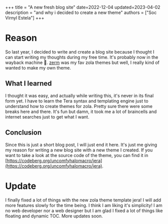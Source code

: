 +++
title = "A new fresh blog site"
date=2022-12-04
updated=2023-04-02
description = "and why i decided to create a new theme"
authors = ["Soc Virnyl Estela"]
+++

# Reason

So last year, I decided to write and create a blog site because I thought I can start writing my thoughts during my free time. It's probably now in the wayback machine 🤷.
[zerm][zerm] was my fav zola themes but well, I really kind of wanted to make my own theme.

## What I learned

I thought it was easy, and actually while writing this, it's never in its final form yet. I have to learn the Tera syntax and templating engine just to understand 
how to create themes for zola. Pretty sure there were some breaks here and there. It's fun but damn, it took me a lot of braincells and internet searches just to get
what I want.

## Conclusion

Since this is just a short blog post, I will just end it here. It's just me giving my reason for writing a new blog site with a new theme I created.
If you want to take a look at the source code of the theme, you can find it in [https://codeberg.org/uncomfyhalomacro/jera](https://codeberg.org/uncomfyhalomacro/jera).

# Update

I finally fixed a lot of things with the new zola theme template jera! I will add more features slowly for the time being. I think I am liking it's simplicity! I am no web developer
nor a web designer but I am glad I fixed a lot of things like floating and dynamic TOC. More updates soon.


[zerm]: https://github.com/ejmg/zerm